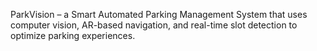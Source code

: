 ParkVision – a Smart Automated Parking Management System that uses computer vision, AR-based navigation, and real-time slot detection to optimize parking experiences.
